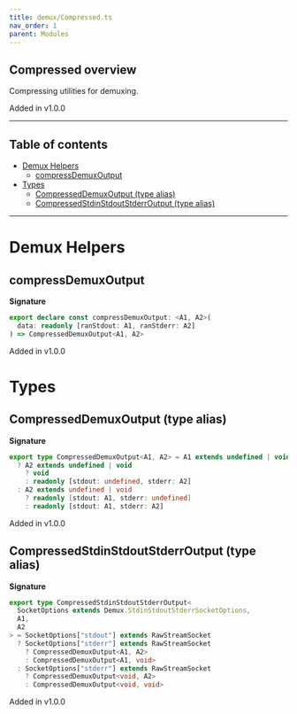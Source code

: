 ```yaml
---
title: demux/Compressed.ts
nav_order: 1
parent: Modules
---
```


## Compressed overview

Compressing utilities for demuxing.

Added in v1.0.0

---

<h2 class="text-delta">Table of contents</h2>

- [Demux Helpers](#demux-helpers)
  - [compressDemuxOutput](#compressdemuxoutput)
- [Types](#types)
  - [CompressedDemuxOutput (type alias)](#compresseddemuxoutput-type-alias)
  - [CompressedStdinStdoutStderrOutput (type alias)](#compressedstdinstdoutstderroutput-type-alias)

---

# Demux Helpers

## compressDemuxOutput

**Signature**

```ts
export declare const compressDemuxOutput: <A1, A2>(
  data: readonly [ranStdout: A1, ranStderr: A2]
) => CompressedDemuxOutput<A1, A2>
```

Added in v1.0.0

# Types

## CompressedDemuxOutput (type alias)

**Signature**

```ts
export type CompressedDemuxOutput<A1, A2> = A1 extends undefined | void
  ? A2 extends undefined | void
    ? void
    : readonly [stdout: undefined, stderr: A2]
  : A2 extends undefined | void
    ? readonly [stdout: A1, stderr: undefined]
    : readonly [stdout: A1, stderr: A2]
```

Added in v1.0.0

## CompressedStdinStdoutStderrOutput (type alias)

**Signature**

```ts
export type CompressedStdinStdoutStderrOutput<
  SocketOptions extends Demux.StdinStdoutStderrSocketOptions,
  A1,
  A2
> = SocketOptions["stdout"] extends RawStreamSocket
  ? SocketOptions["stderr"] extends RawStreamSocket
    ? CompressedDemuxOutput<A1, A2>
    : CompressedDemuxOutput<A1, void>
  : SocketOptions["stderr"] extends RawStreamSocket
    ? CompressedDemuxOutput<void, A2>
    : CompressedDemuxOutput<void, void>
```

Added in v1.0.0
